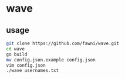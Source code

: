 # wave

## usage

```sh
git clone https://github.com/fawni/wave.git
cd wave
go build
mv config.json.example config.json
vim config.json
./wave usernames.txt
```
